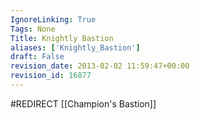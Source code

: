 ```yaml
---
IgnoreLinking: True
Tags: None
Title: Knightly Bastion
aliases: ['Knightly_Bastion']
draft: False
revision_date: 2013-02-02 11:59:47+00:00
revision_id: 16877
---
```


#REDIRECT [[Champion's Bastion]]